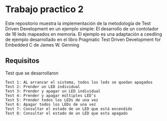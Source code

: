 # Trabajo practico 2
Este repositorio muestra la implementación de la metodología de Test Driven Development en un ejemplo simple: El desarrollo de un contolador de 16 leds mapeados en memoria. El ejemplo es una adaptación a ceedling de ejemplo desarrollado en el libro Pragmatic Test Driven Development for Embedded C de James W. Genning

## Requisitos
Test que se desarrollaron
```
Test 1: AL arrancar el sistema, todos los leds se quedan apagados
Test 2: Prender un LED individual
Test 3: Prender y apagar un LED individual
Test 4: Prender y apagar múltiples LED’s
Test 5: Prender todos los LEDs de una vez
Test 6: Apagar todos los LEDs de una vez
Test 7: Consultar el estado de un LED que está encendido
Test 8: Consultar el estado de un LED que esta apagado
```